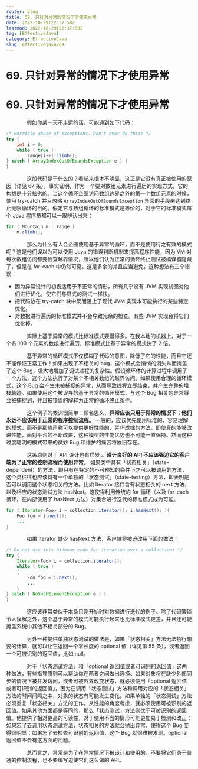 ```yaml
---
router: blog
title: 69. 只针对异常的情况下才使用异常
date: 2022-10-29T22:37:58Z
lastmod: 2022-10-29T22:37:58Z
tag: [EffectiveJava]
category: EffectiveJava
slug: effectivejava/69
---
```


# 69. 只针对异常的情况下才使用异常

# 69. 只针对异常的情况下才使用异常

　　　　假如你某一天不走运的话，可能遇到如下代码：

```java
/* Horrible abuse of exceptions. Don't ever do this! */
try {
    int i = 0;
    while ( true )
        range[i++].climb();
} catch ( ArrayIndexOutOfBoundsException e ) {
}
```

　　　　这段代码是干什么的？看起来根本不明显，这正是它没有真正被使用的原因（详见 67 条）。事实证明，作为一个要对数组元素进行遍历的实现方式，它的构想是十分拙劣的。当这个循环企图访问数组边界之外的第一个数组元素的时候，使用 try-catch 并且忽略 `ArrayIndexOutOfBoundsException` 异常的手段来达到终止无限循环的目的。假定它与数组循环的标准模式是等价的，对于它的标准模式每个 Java 程序员都可以一眼辨认出来：

```java
for ( Mountain m : range )
    m.climb();
```

　　　　那么为什么有人会企图使用基于异常的循环，而不是使用行之有效的模式呢？这是他们误以为可以使用 Java 的错误判断机制来提高程序性能，因为 VM 对每次数组访问都要检查越界情况，所以他们认为正常的循环终止测试被编译器隐藏了，但是在 for-each 中仍然可见，这是多余的并且应当避免。这种想法有三个错误：

- 因为异常设计的初衷适用于不正常的情形，所有几乎没有 JVM 实现试图对他们进行优化，使它们与显式的测试一样快。
- 把代码放在 try-catch 块中反而阻止了现代 JVM 实现本可能执行的某些特定优化。
- 对数据进行遍历的标准模式并不会导致冗余的检查。有些 JVM 实现会将它们优化掉。

　　　　实际上基于异常的模式比标准模式要慢得多。在我本地的机器上，对于一个有 100 个元素的数组进行遍历，标准模式比基于异常的模式快了 2 倍。

　　　　基于异常的循环模式不仅模糊了代码的意图，降低了它的性能，而且它还不能保证正常工作！如果出现了不相关的 bug，这个模式会悄悄的消失从而掩盖了这个 Bug，极大地增加了调试过程的复杂性。假设循环体的计算过程中调用了一个方法，这个方法执行了对某个不相关数组的越界访问。如果使用合理的循环模式，这个 Bug 会产生未被捕捉的异常，从而导致线程立即结束，并产生完整的堆栈轨迹。如果使用这个被误导的基于异常的循环模式，与这个 Bug 相关的异常将会被捕捉到，并且被错误的解释为正常的循环终止条件。

　　　　这个例子的教训很简单：顾名思义，**异常应该只用于异常的情况下；他们永远不应该用于正常的程序控制流程。**  一般的，应该优先使用标准的、容易理解的模式，而不是那些声称可以提供更好性能的、弄巧成拙的方法。即使真的能够改进性能，面对平台的不断改进，这种模型的性能优势也不可能一直保持。然而这种过度聪明的模式带来的微妙 Bug 和维护的痛苦将依旧存在。

　　　　这条原则对于 API 设计也有启发 **。设计良好的 API 不应该强迫它的客户端为了正常的控制流程而使用异常。** 如果类中具有「状态相关」（state-dependent）的方法，即只有在特定的不可预知的条件下才可以被调用的方法，这个类往往也应该具有一个单独的「状态测试」（state-testing）方法，即表明是否可以调用这个状态相关的方法。比如 Iterator 接口含有状态相关的 next 方法，以及相应的状态测试方法 hasNext。这使得利用传统的 for 循环（以及 for-each 循环，在内部使用了 hasNext 方法）对集合进行迭代的标准模式成为可能。

```java
for ( Iterator<Foo> i = collection.iterator(); i.hasNext(); ){
    Foo foo = i.next();
    ...
}
```

　　　　如果 Iterator 缺少 hasNext 方法，客户端将被迫改用下面的做法：

```java
/* Do not use this hideous code for iteration over a collection! */
try {
    Iterator<Foo> i = collection.iterator();
    while ( true )
    {
        Foo foo = i.next();
        ...
    }
} catch ( NoSuchElementException e ) {
}
```

　　　　这应该非常类似于本条目刚开始时对数据进行迭代的例子。除了代码繁琐令人误解之外，这个基于异常的模式可能执行起来也比标准模式更差，并且还可能掩盖系统中其他不相关部分的 Bug。

　　　　另外一种提供单独状态测试的做法是，如果「状态相关」方法无法执行想要的计算，就可以让它返回一个零长度的 optional 值（详见第 55 条），或者返回一个可被识别的返回值，比如 null。

　　　　对于「状态测试方法」和「optional 返回值或者可识别的返回值」这两种做法，有些指导原则可以帮助你在两者之间做出选择。如果对象将在缺少外部同步的情况下被并发访问，或者可被外界改变状态，就必须使用「optional 返回值或者可识别的返回值」，因为在调用「状态测试」方法和调用对应的「状态相关」方法的时间间隔之中，对象的状态有可能发生变化。如果单独的「状态测试」方法必须重复「状态相关」方法的工作，从性能的角度考虑，就必须使用可被识别的返回值。如果其他方面都是等同的，那么「状态测试」方法则优于可被识别的返回值。他提供了相对更高的可读性，对于使用不当的情形可能更加易于检测和改正：如果忘了去调用状态测试方法，状态相关的方法就会抛出异常，使得这个 Bug 变得很明显；如果忘了去检查可识别的返回值，这个 Bug 就很难被发现。optional 返回值不会有这方面的问题。

　　　　总而言之，异常是为了在异常情况下被设计和使用的。不要将它们勇于普通的控制流程，也不要编写迫使它们这么做的 API。
